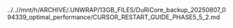 ../..//mnt/h/ARCHIVE/.UNWRAP/13GB_FILES/DuRiCore_backup_20250807_094339_optimal_performance/CURSOR_RESTART_GUIDE_PHASE5_5_2.md